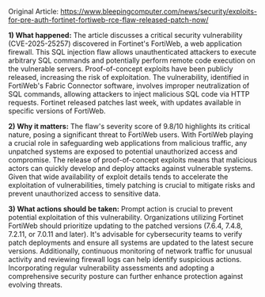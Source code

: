 Original Article: https://www.bleepingcomputer.com/news/security/exploits-for-pre-auth-fortinet-fortiweb-rce-flaw-released-patch-now/

**1) What happened:** The article discusses a critical security vulnerability (CVE-2025-25257) discovered in Fortinet's FortiWeb, a web application firewall. This SQL injection flaw allows unauthenticated attackers to execute arbitrary SQL commands and potentially perform remote code execution on the vulnerable servers. Proof-of-concept exploits have been publicly released, increasing the risk of exploitation. The vulnerability, identified in FortiWeb's Fabric Connector software, involves improper neutralization of SQL commands, allowing attackers to inject malicious SQL code via HTTP requests. Fortinet released patches last week, with updates available in specific versions of FortiWeb.

**2) Why it matters:** The flaw's severity score of 9.8/10 highlights its critical nature, posing a significant threat to FortiWeb users. With FortiWeb playing a crucial role in safeguarding web applications from malicious traffic, any unpatched systems are exposed to potential unauthorized access and compromise. The release of proof-of-concept exploits means that malicious actors can quickly develop and deploy attacks against vulnerable systems. Given that wide availability of exploit details tends to accelerate the exploitation of vulnerabilities, timely patching is crucial to mitigate risks and prevent unauthorized access to sensitive data.

**3) What actions should be taken:** Prompt action is crucial to prevent potential exploitation of this vulnerability. Organizations utilizing Fortinet FortiWeb should prioritize updating to the patched versions (7.6.4, 7.4.8, 7.2.11, or 7.0.11 and later). It's advisable for cybersecurity teams to verify patch deployments and ensure all systems are updated to the latest secure versions. Additionally, continuous monitoring of network traffic for unusual activity and reviewing firewall logs can help identify suspicious actions. Incorporating regular vulnerability assessments and adopting a comprehensive security posture can further enhance protection against evolving threats.